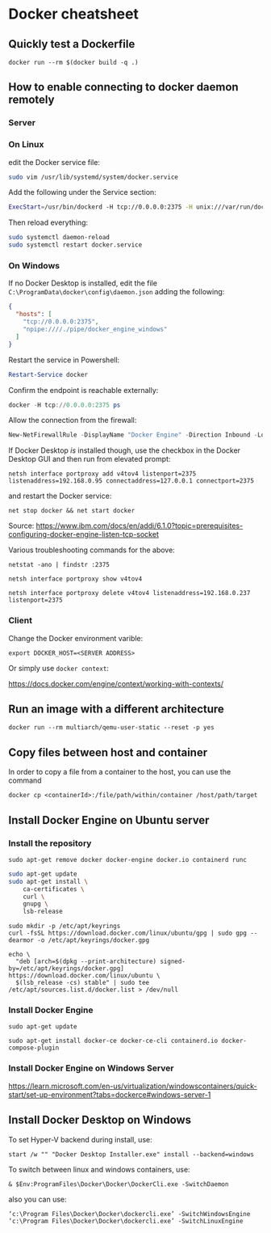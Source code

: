 # Docker cheatsheet

## Quickly test a Dockerfile
```
docker run --rm $(docker build -q .)
```

## How to enable connecting to docker daemon remotely

### Server 

### On Linux

edit the Docker service file:

```bash
sudo vim /usr/lib/systemd/system/docker.service
```
Add the following under the Service section:
```bash
ExecStart=/usr/bin/dockerd -H tcp://0.0.0.0:2375 -H unix:///var/run/docker.sock
```
Then reload everything:
```bash
sudo systemctl daemon-reload
sudo systemctl restart docker.service
```

### On Windows

If no Docker Desktop is installed, edit the file `C:\ProgramData\docker\config\daemon.json` adding the following:

```json
{
  "hosts": [
    "tcp://0.0.0.0:2375",
    "npipe:////./pipe/docker_engine_windows"
  ]
}
```

Restart the service in Powershell:

```powershell
Restart-Service docker
```
Confirm the endpoint is reachable externally:

```powershell
docker -H tcp://0.0.0.0:2375 ps
```
Allow the connection from the firewall:

```powershell
New-NetFirewallRule -DisplayName "Docker Engine" -Direction Inbound -LocalPort 2375 -Protocol TCP -Action Allow
```

If Docker Desktop *is* installed though, use the checkbox in the Docker Desktop GUI and then run from elevated prompt:

```
netsh interface portproxy add v4tov4 listenport=2375 listenaddress=192.168.0.95 connectaddress=127.0.0.1 connectport=2375
```

and restart the Docker service:

```
net stop docker && net start docker
```

Source: https://www.ibm.com/docs/en/addi/6.1.0?topic=prerequisites-configuring-docker-engine-listen-tcp-socket

Various troubleshooting commands for the above:


```
netstat -ano | findstr :2375
```

```
netsh interface portproxy show v4tov4
```

```
netsh interface portproxy delete v4tov4 listenaddress=192.168.0.237 listenport=2375
```

### Client
Change the Docker environment varible:
```
export DOCKER_HOST=<SERVER ADDRESS>
```

Or simply use `docker context`:

https://docs.docker.com/engine/context/working-with-contexts/

## Run an image with a different architecture

```
docker run --rm multiarch/qemu-user-static --reset -p yes
```

## Copy files between host and container

In order to copy a file from a container to the host, you can use the command
```
docker cp <containerId>:/file/path/within/container /host/path/target
```

## Install Docker Engine on Ubuntu server
### Install the repository
```
sudo apt-get remove docker docker-engine docker.io containerd runc
```
```bash
sudo apt-get update
sudo apt-get install \
    ca-certificates \
    curl \
    gnupg \
    lsb-release
```
```
sudo mkdir -p /etc/apt/keyrings
curl -fsSL https://download.docker.com/linux/ubuntu/gpg | sudo gpg --dearmor -o /etc/apt/keyrings/docker.gpg
```
```
echo \
  "deb [arch=$(dpkg --print-architecture) signed-by=/etc/apt/keyrings/docker.gpg] https://download.docker.com/linux/ubuntu \
  $(lsb_release -cs) stable" | sudo tee /etc/apt/sources.list.d/docker.list > /dev/null
```
### Install Docker Engine
```
sudo apt-get update
```
```
sudo apt-get install docker-ce docker-ce-cli containerd.io docker-compose-plugin
```

### Install Docker Engine on Windows Server

https://learn.microsoft.com/en-us/virtualization/windowscontainers/quick-start/set-up-environment?tabs=dockerce#windows-server-1


## Install Docker Desktop on Windows
To set Hyper-V backend during install, use:
```
start /w "" "Docker Desktop Installer.exe" install --backend=windows
```

To switch between linux and windows containers, use:
```
& $Env:ProgramFiles\Docker\Docker\DockerCli.exe -SwitchDaemon
```
also you can use:
```
‘c:\Program Files\Docker\Docker\dockercli.exe’ -SwitchWindowsEngine
‘c:\Program Files\Docker\Docker\dockercli.exe’ -SwitchLinuxEngine
```
